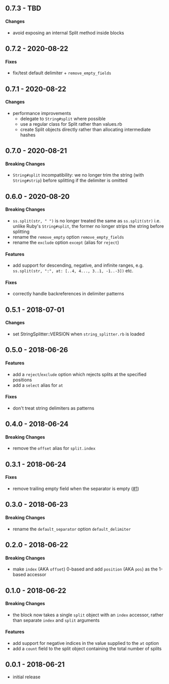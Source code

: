 ## 0.7.3 - TBD

#### Changes

- avoid exposing an internal Split method inside blocks

## 0.7.2 - 2020-08-22

#### Fixes

- fix/test default delimiter + `remove_empty_fields`

## 0.7.1 - 2020-08-22

#### Changes

- performance improvements
  - delegate to `String#split` where possible
  - use a regular class for Split rather than values.rb
  - create Split objects directly rather than allocating intermediate hashes

## 0.7.0 - 2020-08-21

#### Breaking Changes

- `String#split` incompatibility: we no longer trim the string (with
  `String#strip`) before splitting if the delimiter is omitted

## 0.6.0 - 2020-08-20

#### Breaking Changes

- `ss.split(str, " ")` is no longer treated the same as `ss.split(str)` i.e.
  unlike Ruby's `String#split`, the former no longer strips the string before
  splitting
- rename the `remove_empty` option `remove_empty_fields`
- rename the `exclude` option `except` (alias for `reject`)

#### Features

- add support for descending, negative, and infinite ranges,
  e.g. `ss.split(str, ":", at: [..4, 4..., 3..1, -1..-3])` etc.

#### Fixes

- correctly handle backreferences in delimiter patterns

## 0.5.1 - 2018-07-01

#### Changes

- set StringSplitter::VERSION when `string_splitter.rb` is loaded

## 0.5.0 - 2018-06-26

#### Features

- add a `reject`/`exclude` option which rejects splits at the specified positions
- add a `select` alias for `at`

#### Fixes

- don't treat string delimiters as patterns

## 0.4.0 - 2018-06-24

#### Breaking Changes

- remove the `offset` alias for `split.index`

## 0.3.1 - 2018-06-24

#### Fixes

- remove trailing empty field when the separator is empty
  ([#1](https://github.com/chocolateboy/string_splitter/issues/1))

## 0.3.0 - 2018-06-23

#### Breaking Changes

- rename the `default_separator` option `default_delimiter`

## 0.2.0 - 2018-06-22

#### Breaking Changes

- make `index` (AKA `offset`) 0-based and add `position` (AKA `pos`) as the
  1-based accessor

## 0.1.0 - 2018-06-22

#### Breaking Changes

- the block now takes a single `split` object with an `index` accessor, rather
  than separate `index` and `split` arguments

#### Features

- add support for negative indices in the value supplied to the `at` option
- add a `count` field to the split object containing the total number of splits

## 0.0.1 - 2018-06-21

- initial release
